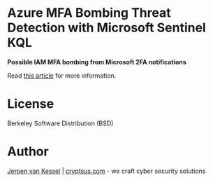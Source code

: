 # Azure MFA Bombing Threat Detection with Microsoft Sentinel KQL

**Possible IAM MFA bombing from Microsoft 2FA notifications**

Read [this article](https://cryptsus.com/blog/azure-mfa-bombing-detection-sentinel.html) for more information.

# License
Berkeley Software Distribution (BSD)

# Author
[Jeroen van Kessel](https://twitter.com/jeroenvkessel) | [cryptsus.com](https://cryptsus.com) - we craft cyber security solutions

